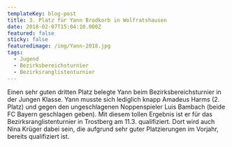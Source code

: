 ```yaml
---
templateKey: blog-post
title: 3. Platz für Yann Brodkorb in Wolfratshausen
date: 2018-02-07T15:04:10.000Z
featured: false
sticky: false
featuredimage: /img/Yann-2018.jpg
tags:
  - Jugend
  - Bezirksbereichsturnier
  - Bezirksranglistenturnier
---
```

Einen sehr guten dritten Platz belegte Yann beim Bezirksbereichsturnier in der Jungen Klasse. Yann musste sich lediglich knapp  Amadeus Harms (2. Platz) und gegen den ungeschlagenen Noppenspieler Luis Bambach (beide FC Bayern geschlagen geben). Mit diesem tollen Ergebnis ist er für das Bezirksranglistenturnier in Trostberg am 11.3. qualifiziert. Dort wird auch Nina Krüger dabei sein, die aufgrund sehr guter Platzierungen im Vorjahr, bereits qualifiziert ist.
